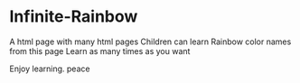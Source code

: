 # Infinite-Rainbow
A html page with many html pages
Children can learn Rainbow color names from this page
Learn as many times as you want

Enjoy learning.
peace
